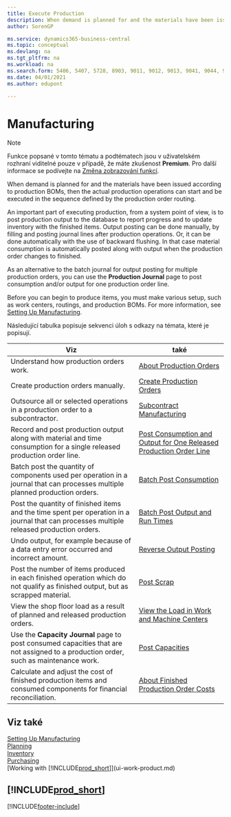 ```yaml
---
title: Execute Production
description: When demand is planned for and the materials have been issued according to production BOMs, then the actual production operations can start and be executed in the sequence defined by the production order routing.
author: SorenGP

ms.service: dynamics365-business-central
ms.topic: conceptual
ms.devlang: na
ms.tgt_pltfrm: na
ms.workload: na
ms.search.form: 5406, 5407, 5728, 8903, 9011, 9012, 9013, 9041, 9044, 9047, 9323, 9324, 9325, 9326, 9327, 99000784, 99000785
ms.date: 04/01/2021
ms.author: edupont

---
```

# Manufacturing

> [!NOTE]
> Funkce popsané v tomto tématu a podtématech jsou v uživatelském rozhraní viditelné pouze v případě, že máte zkušenost **Premium**. Pro další informace se podívejte na [Změna zobrazování funkcí](ui-experiences.md).

When demand is planned for and the materials have been issued according to production BOMs, then the actual production operations can start and be executed in the sequence defined by the production order routing.

An important part of executing production, from a system point of view, is to post production output to the database to report progress and to update inventory with the finished items. Output posting can be done manually, by filling and posting journal lines after production operations. Or, it can be done automatically with the use of backward flushing. In that case material consumption is automatically posted along with output when the production order changes to finished.

As an alternative to the batch journal for output posting for multiple production orders, you can use the **Production Journal** page to post consumption and/or output for one production order line.

Before you can begin to produce items, you must make various setup, such as work centers, routings, and production BOMs. For more information, see [Setting Up Manufacturing](production-configure-production-processes.md).

Následující tabulka popisuje sekvenci úloh s odkazy na témata, které je popisují.

| **Viz** | **také** |
|------------|-------------|  
| Understand how production orders work. | [About Production Orders](production-about-production-orders.md) |
| Create production orders manually. | [Create Production Orders](production-how-to-create-production-orders.md) |
| Outsource all or selected operations in a production order to a subcontractor. | [Subcontract Manufacturing](production-how-to-subcontract-manufacturing.md) |
| Record and post production output along with material and time consumption for a single released production order line. | [Post Consumption and Output for One Released Production Order Line](production-how-to-register-consumption-and-output.md) |
| Batch post the quantity of components used per operation in a journal that can processes multiple planned production orders. | [Batch Post Consumption](production-how-to-post-consumption.md) |
| Post the quantity of finished items and the time spent per operation in a journal that can processes multiple released production orders. | [Batch Post Output and Run Times](production-how-to-post-output-quantity.md) |
| Undo output, for example because of a data entry error occurred and incorrect amount. | [Reverse Output Posting](production-how-to-reverse-output-posting.md) |
| Post the number of items produced in each finished operation which do not qualify as finished output, but as scrapped material. | [Post Scrap](production-how-to-post-scrap.md) |
| View the shop floor load as a result of planned and released production orders. | [View the Load in Work and Machine Centers](production-how-to-view-the-load-on-work-centers.md) |
| Use the **Capacity Journal** page to post consumed capacities that are not assigned to a production order, such as maintenance work. | [Post Capacities](production-how-to-post-capacities.md) |
| Calculate and adjust the cost of finished production items and consumed components for financial reconciliation. | [About Finished Production Order Costs](finance-about-finished-production-order-costs.md) |

## Viz také

[Setting Up Manufacturing](production-configure-production-processes.md)  
[Planning](production-planning.md)  
[Inventory](inventory-manage-inventory.md)  
[Purchasing](purchasing-manage-purchasing.md)  
[Working with [!INCLUDE[prod_short](includes/prod_short.md)]](ui-work-product.md)

## [!INCLUDE[prod_short](includes/free_trial_md.md)]


[!INCLUDE[footer-include](includes/footer-banner.md)]